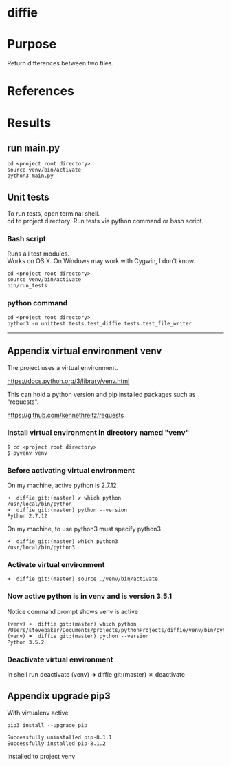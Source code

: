 # diffie

# Purpose
Return differences between two files.

# References

# Results

## run main.py
    cd <project root directory>
    source venv/bin/activate
    python3 main.py


## Unit tests
To run tests, open terminal shell.  
cd to project directory. Run tests via python command or bash script.

### Bash script
Runs all test modules.  
Works on OS X. On Windows may work with Cygwin, I don't know.

    cd <project root directory>
    source venv/bin/activate
    bin/run_tests

### python command

    cd <project root directory>
    python3 -m unittest tests.test_diffie tests.test_file_writer

---

## Appendix virtual environment venv

The project uses a virtual environment.

https://docs.python.org/3/library/venv.html

This can hold a python version and pip installed packages such as "requests".

https://github.com/kennethreitz/requests

### Install virtual environment in directory named "venv"

    $ cd <project root directory>
    $ pyvenv venv

### Before activating virtual environment

On my machine, active python is 2.7.12

    ➜  diffie git:(master) ✗ which python
    /usr/local/bin/python
    ➜  diffie git:(master) python --version
    Python 2.7.12

On my machine, to use python3 must specify python3

    ➜  diffie git:(master) which python3
    /usr/local/bin/python3

### Activate virtual environment

    ➜  diffie git:(master) source ./venv/bin/activate

### Now active python is in venv and is version 3.5.1

Notice command prompt shows venv is active

    (venv) ➜  diffie git:(master) which python
    /Users/stevebaker/Documents/projects/pythonProjects/diffie/venv/bin/python
    (venv) ➜  diffie git:(master) python --version
    Python 3.5.2

### Deactivate virtual environment
In shell run deactivate
    (venv) ➜  diffie git:(master) ✗ deactivate

## Appendix upgrade pip3
With virtualenv active

    pip3 install --upgrade pip

    Successfully uninstalled pip-8.1.1
    Successfully installed pip-8.1.2

Installed to project venv

